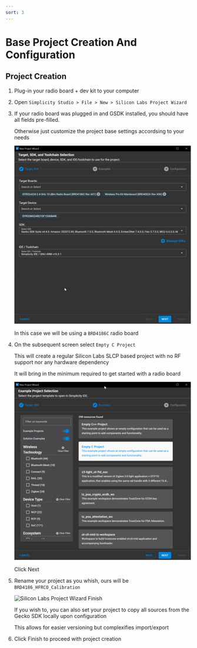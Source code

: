 ```yaml
---
sort: 3
---
```


# Base Project Creation And Configuration

## Project Creation

  1. Plug-in your radio board + dev kit to your computer

  2. Open `Simplicity Studio > File > New > Silicon Labs Project Wizard`

  3. If your radio board was plugged in and GSDK installed, you should have all fields pre-filled.

      Otherwise just customize the project base settings accordsing to your needs

      <img src="./images/BaseProjectCreationAndConf_WizardHW.png" alt="Silicon Labs Project Wizard HW" width="800" class="center">

      In this case we will be using a `BRD4186C` radio board

  4. On the subsequent screen select `Empty C Project`
  
      This will create a regular Silicon Labs SLCP based project with no RF support nor any hardware dependency

      It will bring in the minimum required to get started with a radio board

      <img src="./images/BaseProjectCreationAndConf_WizardSampleApp.png" alt="Silicon Labs Project Wizard Sample App" width="800" class="center">

      Click Next

  5. Rename your project as you whish, ours will be `BRD4186_HFRCO_Calibration`

      <img src="./images/BaseProjectCreationAndConf_WizardProjectNameCopy.png" alt="Silicon Labs Project Wizard Finish" width="800" class="center">

      If you wish to, you can also set your project to copy all sources from the Gecko SDK locally upon configuration

      This allows for easier versioning but complexifies import/export

  6. Click Finish to proceed with project creation
